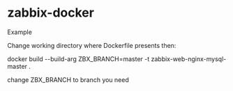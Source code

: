 # zabbix-docker

Example

Change working directory where Dockerfile presents then:

docker build --build-arg ZBX_BRANCH=master -t zabbix-web-nginx-mysql-master .

change ZBX_BRANCH to branch you need